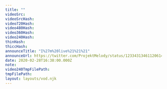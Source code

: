```yaml
---
title: ""
videoSrc: 
videoSrcHash: 
video720Hash: 
video480Hash: 
video360Hash: 
video240Hash: 
thinHash: 
thiccHash: 
announceTitle: "I%27m%20live%21%21%21"
announceUrl: https://twitter.com/ProjektMelody/status/1233431346112061441
date: 2020-02-28T16:38:00.000Z
note: 
video240TmpFilePath: 
tmpFilePath: 
layout: layouts/vod.njk
---
```

